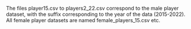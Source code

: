 The files player15.csv to players2_22.csv correspond to the male player dataset, with the suffix corresponding to the year of the data (2015-2022). All female player datasets are named female_players_15.csv etc.
